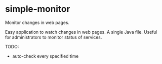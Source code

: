 simple-monitor
==============

Monitor changes in web pages.

Easy application to watch changes in web pages.
A single Java file.
Useful for administrators to monitor status of services.

TODO:
  * auto-check every specified time

